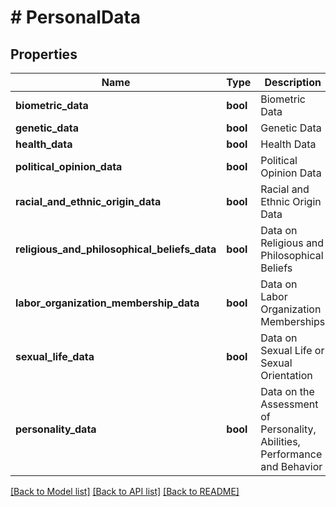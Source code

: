 # # PersonalData

## Properties

Name | Type | Description | Notes
------------ | ------------- | ------------- | -------------
**biometric_data** | **bool** | Biometric Data |
**genetic_data** | **bool** | Genetic Data |
**health_data** | **bool** | Health Data |
**political_opinion_data** | **bool** | Political Opinion Data |
**racial_and_ethnic_origin_data** | **bool** | Racial and Ethnic Origin Data |
**religious_and_philosophical_beliefs_data** | **bool** | Data on Religious and Philosophical Beliefs |
**labor_organization_membership_data** | **bool** | Data on Labor Organization Memberships |
**sexual_life_data** | **bool** | Data on Sexual Life or Sexual Orientation |
**personality_data** | **bool** | Data on the Assessment of Personality, Abilities, Performance and Behavior |

[[Back to Model list]](../../README.md#models) [[Back to API list]](../../README.md#endpoints) [[Back to README]](../../README.md)
